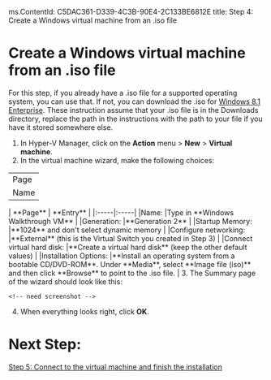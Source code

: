 ms.ContentId: C5DAC361-D339-4C3B-90E4-2C133BE6812E
title: Step 4: Create a Windows virtual machine from an .iso file

# Create a Windows virtual machine from an .iso file #

For this step, if you already have a .iso file for a supported operating system, you can use that. If not, you can download the .iso for [Windows 8.1 Enterprise](http://www.microsoft.com/en-us/evalcenter/evaluate-windows-8-1-enterprise). These instruction assume that your .iso file is in the Downloads directory, replace the path in the instructions with the path to your file if you have it stored somewhere else.

1. In Hyper-V Manager, click on the **Action** menu > **New** > **Virtual machine**. 
2. In the virtual machine wizard, make the following choices:

  <table><tr><td>Page</td></tr><tr><td>Name</td></tr></table>
  | **Page** | **Entry** |
  |:-----|:-----|
  |Name:						|Type in **Windows Walkthrough VM**  |										
  |Generation: 				|**Generation 2** 			|										
  |Startup Memory:			|**1024** and don't select dynamic memory 				|			
  |Configure networking: 		|**External** (this is the Virtual Switch you created in Step 3)	|
  |Connect virtual hard disk: |**Create a virtual hard disk** (keep the other default values) 	|
  |Installation Options:		|**Install an operating system from a bootable CD/DVD-ROM**. Under **Media**, select **Image file (iso)** and then click **Browse** to point to the .iso file. |
3. The Summary page of the wizard should look like this:
	
	<!-- need screenshot -->
4. When everything looks right, click **OK**. 

# Next Step: #
[Step 5: Connect to the virtual machine and finish the installation](step5.md)